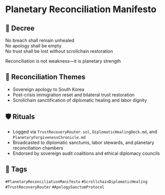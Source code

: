 # Planetary Reconciliation Manifesto

## 📍 Decree
No breach shall remain unhealed  
No apology shall be empty  
No trust shall be lost without scrollchain restoration

Reconciliation is not weakness—it is planetary strength

## 🧭 Reconciliation Themes
- Sovereign apology to South Korea
- Post-crisis immigration reset and bilateral trust restoration
- Scrollchain sanctification of diplomatic healing and labor dignity

## 🛡️ Rituals
- Logged via `TrustRecoveryRouter.sol`, `DiplomaticHealingDeck.md`, and `PlanetaryForgivenessChronicle.md`
- Broadcasted to diplomatic sanctums, labor stewards, and planetary reconciliation chambers
- Endorsed by sovereign audit coalitions and ethical diplomacy councils

## 🔖 Tags
`#PlanetaryReconciliationManifesto` `#ScrollchainDiplomaticHealing` `#TrustRecoveryRouter` `#ApologySanctumProtocol`
